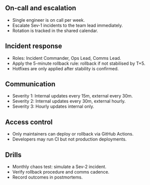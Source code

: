 
## On-call and escalation
- Single engineer is on call per week.
- Escalate Sev-1 incidents to the team lead immediately.
- Rotation is tracked in the shared calendar.

## Incident response
- Roles: Incident Commander, Ops Lead, Comms Lead.
- Apply the 5-minute rollback rule: rollback if not stabilised by T+5.
- Hotfixes are only applied after stability is confirmed.

## Communication
- Severity 1: Internal updates every 15m, external every 30m.
- Severity 2: Internal updates every 30m, external hourly.
- Severity 3: Hourly updates internal only.

## Access control
- Only maintainers can deploy or rollback via GitHub Actions.
- Developers may run CI but not production deployments.

## Drills
- Monthly chaos test: simulate a Sev-2 incident.
- Verify rollback procedure and comms cadence.
- Record outcomes in postmortems.